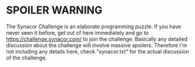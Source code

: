 # SPOILER WARNING

The Synacor Challenge is an elaborate programming puzzle. If you have never seen it before, get out of here immediately and go to https://challenge.synacor.com/ to join the challenge. Basically any detailed discussion about the challenge will involve massive spoilers. Therefore I'm not including any details here, check "synacor.txt" for the actual discussion of the challenge.
